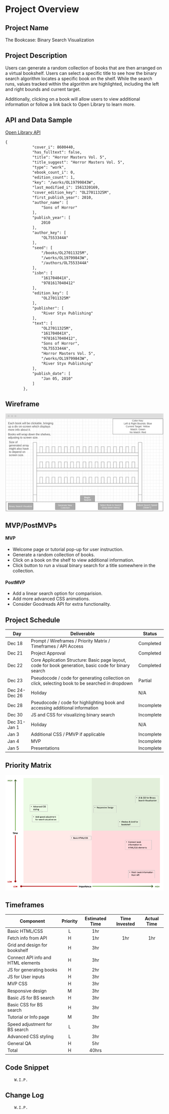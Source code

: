 # Project Overview

## Project Name

The Bookcase: Binary Search Visualization

## Project Description

Users can generate a random collection of books that are then arranged on a virtual bookshelf. Users can select a specific title to see how the binary search algorithm locates a specific book on the shelf. While the search runs, values tracked within the algorithm are highlighted, including the left and right bounds and current target.

Additionally, clicking on a book will allow users to view additional information or follow a link back to Open Library to learn more.

## API and Data Sample

[Open Library API](https://openlibrary.org/developers/api)

```
{
            "cover_i": 8600440,
            "has_fulltext": false,
            "title": "Horror Masters Vol. 5",
            "title_suggest": "Horror Masters Vol. 5",
            "type": "work",
            "ebook_count_i": 0,
            "edition_count": 1,
            "key": "/works/OL19799843W",
            "last_modified_i": 1561320169,
            "cover_edition_key": "OL27011325M",
            "first_publish_year": 2010,
            "author_name": [
                "Sons of Horror"
            ],
            "publish_year": [
                2010
            ],
            "author_key": [
                "OL7553344A"
            ],
            "seed": [
                "/books/OL27011325M",
                "/works/OL19799843W",
                "/authors/OL7553344A"
            ],
            "isbn": [
                "161704041X",
                "9781617040412"
            ],
            "edition_key": [
                "OL27011325M"
            ],
            "publisher": [
                "River Styx Publishing"
            ],
            "text": [
                "OL27011325M",
                "161704041X",
                "9781617040412",
                "Sons of Horror",
                "OL7553344A",
                "Horror Masters Vol. 5",
                "/works/OL19799843W",
                "River Styx Publishing"
            ],
            "publish_date": [
                "Jan 05, 2010"
            ]
        },
```

## Wireframe

![Wireframe](./assets/WireframeDec12.png)

## MVP/PostMVPs

#### MVP 

- Welcome page or tutorial pop-up for user instruction.
- Generate a random collection of books.
- Click on a book on the shelf to view additional information.
- Click button to run a visual binary search for a title somewhere in the collection.

#### PostMVP  

- Add a linear search option for comparision.
- Add more advanced CSS animations.
- Consider Goodreads API for extra functionality. 

## Project Schedule

|  Day | Deliverable | Status
|---|---| ---|
|Dec 18| Prompt / Wireframes / Priority Matrix / Timeframes / API Access | Completed
|Dec 21| Project Approval | Completed
|Dec 22| Core Application Structure: Basic page layout, code for book generation, basic code for binary search | Completed
|Dec 23| Pseudocode / code for generating collection on click, selecting book to be searched in dropdown| Partial
|Dec 24- Dec 26| Holiday| N/A
|Dec 28| Pseudocode / code for highlighting book and accessing additional information | Incomplete
|Dec 30| JS and CSS for visualizing binary search | Incomplete
|Dec 31- Jan 1| Holiday | N/A
|Jan 3| Additional CSS / PMVP if applicable | Incomplete
|Jan 4| MVP | Incomplete
|Jan 5| Presentations | Incomplete

## Priority Matrix

![Priority Matrix](./assets/priority-matrix.png)

## Timeframes

| Component | Priority | Estimated Time | Time Invested | Actual Time |
| --- | :---: |  :---: | :---: | :---: |
| Basic HTML/CSS| L | 1hr|  |  |
| Fetch info from API | H | 1hr| 1hr | 1hr  |
| Grid and design for bookshelf | H | 3hr|  |  |
| Connect API info and HTML elements| H | 3hr|  |  |
| JS for generating books | H | 2hr|  |  |
| JS for User inputs | H | 3hr|  |  |
| MVP CSS | H | 3hr|  |  |
| Responsive design | M | 3hr|  |  |
| Basic JS for BS search| H | 3hr|  |  |
| Basic CSS for BS search| H | 3hr|  |  |
| Tutorial or Info page| M | 3hr|  |  |
| Speed adjustment for BS search| L | 3hr|  |  |
| Advanced CSS styling| L | 3hr|  |  |
| General QA | H | 5hr|  |  |
| Total | H | 40hrs |  |  |

## Code Snippet
```
	W.I.P.
```
## Change Log
```
	W.I.P.
```
